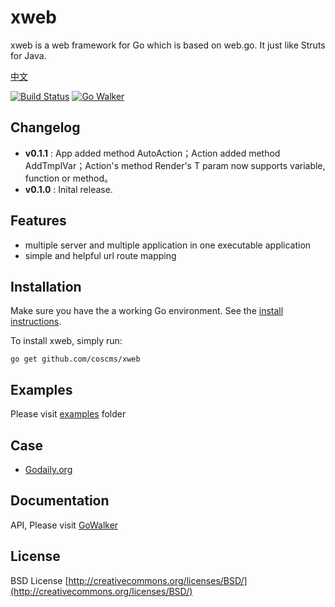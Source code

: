 # xweb

xweb is a web framework for Go which is based on web.go. It just like Struts for Java. 

[中文](https://github.com/coscms/xweb/blob/master/README.md)

[![Build Status](https://drone.io/github.com/coscms/xweb/status.png)](https://drone.io/github.com/coscms/xweb/latest)  [![Go Walker](http://gowalker.org/api/v1/badge)](http://gowalker.org/github.com/coscms/xweb)

## Changelog

* **v0.1.1** : App added method AutoAction；Action added method AddTmplVar；Action's method Render's T param now supports variable, function or method。
* **v0.1.0** : Inital release.

## Features

* multiple server and multiple application in one executable application
* simple and helpful url route mapping

## Installation

Make sure you have the a working Go environment. See the [install instructions](http://golang.org/doc/install.html). 

To install xweb, simply run:

    go get github.com/coscms/xweb

## Examples

Please visit [examples](https://github.com/coscms/xweb/tree/master/examples) folder

## Case

* [Godaily.org](http://godaily.org)

## Documentation

API, Please visit [GoWalker](http://gowalker.org/github.com/coscms/xweb)


## License
BSD License
[http://creativecommons.org/licenses/BSD/](http://creativecommons.org/licenses/BSD/)



